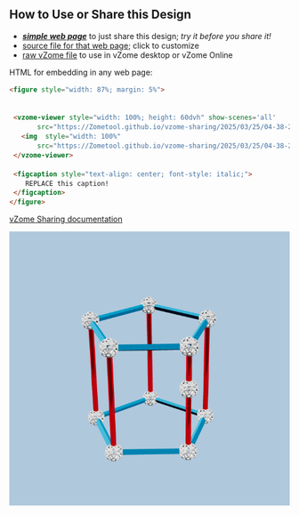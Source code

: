 
## How to Use or Share this Design

 - [***simple web page***](<https://Zometool.github.io/vzome-sharing/2025/03/25/04-38-26-373Z-PRJ-BUB-3-Pumpkin/>) to just share this design; *try it before you share it!*
 - [source file for that web page](<https://github.com/Zometool/vzome-sharing/edit/main/2025/03/25/04-38-26-373Z-PRJ-BUB-3-Pumpkin/index.md>); click to customize
 - [raw vZome file](<https://raw.githubusercontent.com/Zometool/vzome-sharing/main/2025/03/25/04-38-26-373Z-PRJ-BUB-3-Pumpkin/PRJ-BUB-3-Pumpkin.vZome>) to use in vZome desktop or vZome Online
 
 HTML for embedding in any web page:
 ```html
<figure style="width: 87%; margin: 5%">
  
  
  <vzome-viewer style="width: 100%; height: 60dvh" show-scenes='all'
        src="https://Zometool.github.io/vzome-sharing/2025/03/25/04-38-26-373Z-PRJ-BUB-3-Pumpkin/PRJ-BUB-3-Pumpkin.vZome" >
    <img  style="width: 100%"
        src="https://Zometool.github.io/vzome-sharing/2025/03/25/04-38-26-373Z-PRJ-BUB-3-Pumpkin/PRJ-BUB-3-Pumpkin.png" >
  </vzome-viewer>

  <figcaption style="text-align: center; font-style: italic;">
     REPLACE this caption!
  </figcaption>
</figure>

 ```

[vZome Sharing documentation](https://vzome.github.io/vzome/sharing.html#how-it-works)

![Image](<PRJ-BUB-3-Pumpkin.png>)

